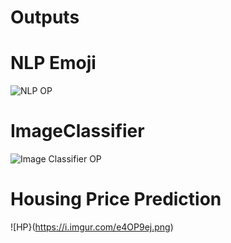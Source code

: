 # Outputs

# NLP Emoji
![NLP OP](https://i.imgur.com/XeD2lNi.png)


# ImageClassifier
![Image Classifier OP](https://i.imgur.com/0cmEVjw.png)

# Housing Price Prediction
![HP}(https://i.imgur.com/e4OP9ej.png)
